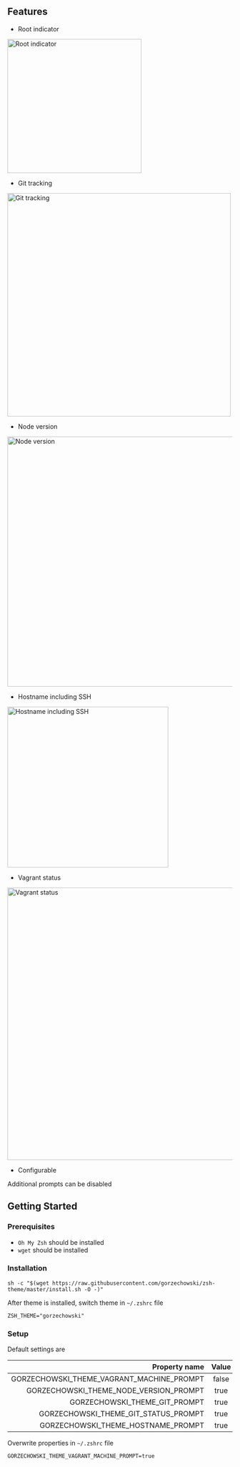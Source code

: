 ## Features

* Root indicator

<img src="https://cloud.githubusercontent.com/assets/4973929/26007208/ce48aa0c-373f-11e7-9148-e2061776d0b1.png" alt="Root indicator" width="300px" />

* Git tracking

<img src="https://cloud.githubusercontent.com/assets/4973929/26007167/ab2c326e-373f-11e7-93ec-e748f1a29b37.png" alt="Git tracking" width="500px" />

* Node version

<img src="https://cloud.githubusercontent.com/assets/4973929/26007058/405a99c6-373f-11e7-91be-6a2c1eaac628.png" alt="Node version" width="560px" />

* Hostname including SSH

<img src="https://cloud.githubusercontent.com/assets/4973929/26019527/1dfcfcca-3776-11e7-960f-61d9ff7297f4.png" alt="Hostname including SSH" width="360px" />

* Vagrant status

<img src="https://cloud.githubusercontent.com/assets/4973929/26019461/b29aa7c0-3775-11e7-865f-38956172dc84.png" alt="Vagrant status" width="610px">

* Configurable

Additional prompts can be disabled

## Getting Started

### Prerequisites

* `Oh My Zsh` should be installed
* `wget` should be installed

### Installation

```shell
sh -c "$(wget https://raw.githubusercontent.com/gorzechowski/zsh-theme/master/install.sh -O -)"
```

After theme is installed, switch theme in `~/.zshrc` file

```shell
ZSH_THEME="gorzechowski"
```

### Setup

Default settings are

| Property name                              | Value   |
| -----------------------------------------: | :-----: |
| GORZECHOWSKI_THEME_VAGRANT_MACHINE_PROMPT  | false   |
| GORZECHOWSKI_THEME_NODE_VERSION_PROMPT     | true    |
| GORZECHOWSKI_THEME_GIT_PROMPT              | true    |
| GORZECHOWSKI_THEME_GIT_STATUS_PROMPT       | true    |
| GORZECHOWSKI_THEME_HOSTNAME_PROMPT         | true    |

Overwrite properties in `~/.zshrc` file

```shell
GORZECHOWSKI_THEME_VAGRANT_MACHINE_PROMPT=true
```
